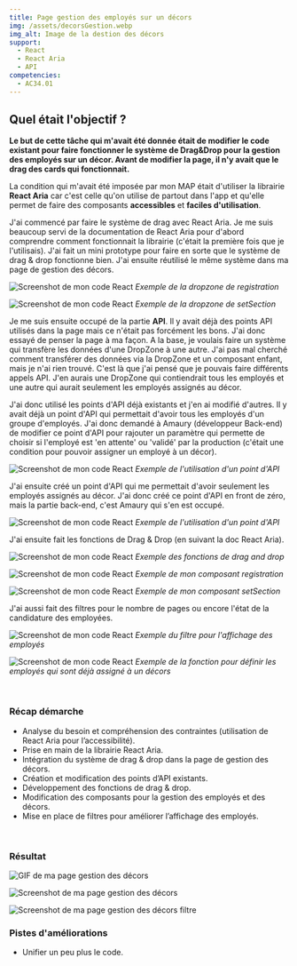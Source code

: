 ```yaml
---
title: Page gestion des employés sur un décors
img: /assets/decorsGestion.webp
img_alt: Image de la destion des décors
support:
  - React
  - React Aria
  - API
competencies:
  - AC34.01
---
```

## Quel était l'objectif ?

<strong>Le but de cette tâche qui m'avait été donnée était de modifier le code existant pour faire fonctionner le système de <strong>Drag&Drop</strong> pour la gestion des employés sur un décor. Avant de modifier la page, il n'y avait que le drag des cards qui fonctionnait. </strong>

La condition qui m'avait été imposée par mon MAP était d'utiliser la librairie <strong>React Aria</strong> car c'est celle qu'on utilise de partout dans l'app et qu'elle permet de faire des composants <strong>accessibles</strong> et <strong>faciles d'utilisation</strong>.

J'ai commencé par faire le système de drag avec React Aria. Je me suis beaucoup servi de la documentation de React Aria pour d'abord comprendre comment fonctionnait la librairie (c'était la première fois que je l'utilisais). J'ai fait un mini prototype pour faire en sorte que le système de drag & drop fonctionne bien. J'ai ensuite réutilisé le même système dans ma page de gestion des décors. 

![Screenshot de mon code React](/assets/registrationDropZone.webp)
_Exemple de la dropzone de registration_

![Screenshot de mon code React](/assets/setSectionDrag&Drop.webp)
_Exemple de la dropzone de setSection_

Je me suis ensuite occupé de la partie <strong>API</strong>. Il y avait déjà des points API utilisés dans la page mais ce n'était pas forcément les bons. J'ai donc essayé de penser la page à ma façon. A la base, je voulais faire un système qui transfère les données d'une DropZone à une autre. J'ai pas mal cherché comment transférer des données via la DropZone et un composant enfant, mais je n'ai rien trouvé. C'est là que j'ai pensé que je pouvais faire différents appels API. J'en aurais une DropZone qui contiendrait tous les employés et une autre qui aurait seulement les employés assignés au décor.

J'ai donc utilisé les points d'API déjà existants et j'en ai modifié d'autres. Il y avait déjà un point d'API qui permettait d'avoir tous les employés d'un groupe d'employés. J'ai donc demandé à Amaury (développeur Back-end) de modifier ce point d'API pour rajouter un paramètre qui permette de choisir si l'employé est 'en attente' ou 'validé' par la production (c'était une condition pour pouvoir assigner un employé à un décor).

![Screenshot de mon code React](/assets/allEmployee.webp)
_Exemple de l'utilisation d'un point d'API_

J'ai ensuite créé un point d'API qui me permettait d'avoir seulement les employés assignés au décor. J'ai donc créé ce point d'API en front de zéro, mais la partie back-end, c'est Amaury qui s'en est occupé.

![Screenshot de mon code React](/assets/setEmployee.webp)
_Exemple de l'utilisation d'un point d'API_

J'ai ensuite fait les fonctions de Drag & Drop (en suivant la doc React Aria).

![Screenshot de mon code React](/assets/drag&drop.webp)
_Exemple des fonctions de drag and drop_

![Screenshot de mon code React](/assets/registration.webp)
_Exemple de mon composant registration_

![Screenshot de mon code React](/assets/setSection.webp)
_Exemple de mon composant setSection_

J'ai aussi fait des filtres pour le nombre de pages ou encore l'état de la candidature des employées.

![Screenshot de mon code React](/assets/pageManagement.webp)
_Exemple du filtre pour l'affichage des employés_

![Screenshot de mon code React](/assets/registrationDrag&DropFunction.webp)
_Exemple de la fonction pour définir les employés qui sont déjà assigné à un décors_

<br>

### Récap démarche

* Analyse du besoin et compréhension des contraintes (utilisation de React Aria pour l’accessibilité).
* Prise en main de la librairie React Aria.
* Intégration du système de drag & drop dans la page de gestion des décors.
* Création et modification des points d’API existants.
* Développement des fonctions de drag & drop.
* Modification des composants pour la gestion des employés et des décors.
* Mise en place de filtres pour améliorer l’affichage des employés.

<br>

### Résultat

![GIF de ma page gestion des décors](/assets/dragNdrop.gif)

![Screenshot de ma page gestion des décors](/assets/decorsGestion.webp)

![Screenshot de ma page gestion des décors filtre](/assets/decorsFiltre.webp)
<br>

### Pistes d'améliorations

* Unifier un peu plus le code.